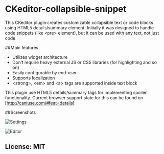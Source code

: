 # CKeditor-collapsible-snippet
This CKeditor plugin creates customizable collapsible text or code blocks using HTML5 details/summary element. Initially it was designed to handle code snippets (like &lt;pre&gt; element), but it can be used with any text, not just code.

##Main features
- Utilizes widget architecture
- Don't require heavy external JS or CSS libraries (for highlighting and so on)
- Easily configurable by end-user
- Supports localization
- &lt;strong&gt;, &lt;em&gt; and &lt;a&gt; tags are supported inside text block

This plugin use HTML5 details/summary tags for implementing spoiler functionality. Current browser support state for this can be found on [http://caniuse.com/#feat=details]

##Screenshots

![Settings](http://smartcore.ru/images/screenshot-1.png)

![Editor](http://smartcore.ru/images/screenshot-2.png)

## License: MIT
